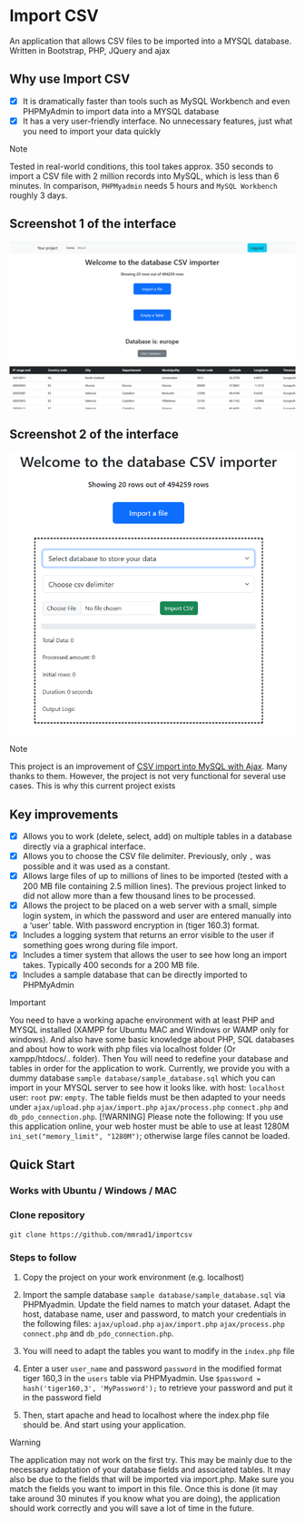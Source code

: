 # Import CSV
An application that allows CSV files to be imported into a MYSQL database. Written in Bootstrap, PHP, JQuery and ajax
## Why use Import CSV
- [x] It is dramatically faster than tools such as MySQL Workbench and even PHPMyAdmin to import data into a MYSQL database
- [x] It has a very user-friendly interface. No unnecessary features, just what you need to import your data quickly
> [!NOTE]
> Tested in real-world conditions, this tool takes approx. 350 seconds to import a CSV file with 2 million records into MySQL, which is less than 6 minutes. In comparison, `PHPMyadmin` needs 5 hours and `MySQL Workbench` roughly 3 days.
## Screenshot 1 of the interface
![Screenshot of the interface](https://github.com/andymcraae1/importcsv/blob/main/screenshots/Image_1.PNG)

## Screenshot 2 of the interface
![Screenshot of the interface](https://github.com/andymcraae1/importcsv/blob/main/screenshots/Image_2.PNG)

> [!NOTE]
> This project is an improvement of [CSV import into MySQL with Ajax](https://www.webslesson.info/2019/11/csv-import-using-ajax-progress-bar-in-php.html). Many thanks to them. However, the project is not very functional for several use cases. This is why this current project exists

## Key improvements
- [x] Allows you to work (delete, select, add) on multiple tables in a database directly via a graphical interface.
- [x] Allows you to choose the CSV file delimiter. Previously, only `,` was possible and it was used as a constant.
- [x] Allows large files of up to millions of lines to be imported (tested with a 200 MB file containing 2.5 million lines). The previous project linked to did not allow more than a few thousand lines to be processed.
- [x] Allows the project to be placed on a web server with a small, simple login system, in which the password and user are entered manually into a ‘user’ table. With password encryption in (tiger 160.3) format.
- [x] Includes a logging system that returns an error visible to the user if something goes wrong during file import.
- [x] Includes a timer system that allows the user to see how long an import takes. Typically 400 seconds for a 200 MB file.
- [x] Includes a sample database that can be directly imported to PHPMyAdmin
> [!IMPORTANT]
>  You need to have a working apache environment with at least PHP and MYSQL installed (XAMPP for Ubuntu MAC and Windows or WAMP only for windows). And also have some basic knowledge about PHP, SQL databases and about how to work with php files via localhost folder (Or xampp/htdocs/.. folder).
>  Then You will need to redefine your database and tables in order for the application to work. Currently, we provide you with a dummy database `sample database/sample_database.sql` which you can import in your MYSQL server to see how it looks like. with host: `localhost` user: `root` pw: `empty`. The table fields must be then adapted to your needs under `ajax/upload.php` `ajax/import.php` `ajax/process.php` `connect.php` and `db_pdo_connection.php`.
> [!WARNING]
> Please note the following: If you use this application online, your web hoster must be able to use at least 1280M `ini_set("memory_limit", "1280M")`; otherwise large files cannot be loaded.

## Quick Start
### Works with Ubuntu / Windows / MAC
### Clone repository
```
git clone https://github.com/mmrad1/importcsv
```
### Steps to follow
1. Copy the project on your work environment (e.g. localhost)

2. Import the sample database `sample database/sample_database.sql` via PHPMyadmin. Update the field names to match your dataset. Adapt the host, database name, user and password, to match your credentials in the following files: `ajax/upload.php` `ajax/import.php` `ajax/process.php` `connect.php` and `db_pdo_connection.php`.
3. You will need to adapt the tables you want to modify in the `index.php` file
4. Enter a user `user_name` and password `password` in the modified format tiger 160,3 in the `users` table via PHPMyadmin. Use `$password = hash('tiger160,3', 'MyPassword');` to retrieve your password and put it in the password field
5. Then, start apache and head to localhost where the index.php file should be. And start using your application.
> [!WARNING]
> The application may not work on the first try. This may be mainly due to the necessary adaptation of your database fields and associated tables. It may also be due to the fields that will be imported via import.php. Make sure you match the fields you want to import in this file. Once this is done (it may take around 30 minutes if you know what you are doing), the application should work correctly and you will save a lot of time in the future.
